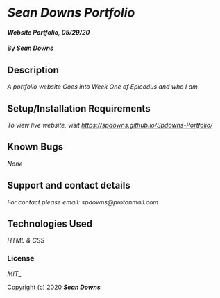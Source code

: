 # _Sean Downs Portfolio_

#### _Website Portfolio, 05/29/20_

#### By _Sean Downs_

## Description

_A portfolio website Goes into Week One of Epicodus and who I am_

## Setup/Installation Requirements

_To view live website, visit https://spdowns.github.io/Spdowns-Portfolio/_

## Known Bugs
_None_

## Support and contact details
_For contact please email: spdowns@protonmail.com_

## Technologies Used
_HTML & CSS_

### License
_MIT__

Copyright (c) 2020 **_Sean Downs_**